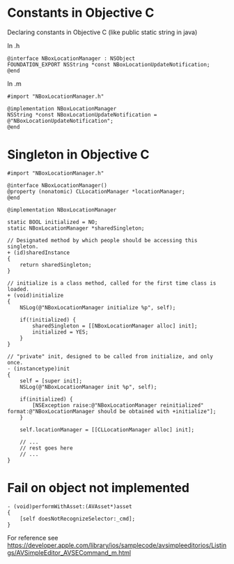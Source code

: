 # Constants in Objective C
Declaring constants in Objective C (like public static string in java)

In .h 
```objc
@interface NBoxLocationManager : NSObject
FOUNDATION_EXPORT NSString *const NBoxLocationUpdateNotification;
@end
```

In .m 
```objc
#import "NBoxLocationManager.h"

@implementation NBoxLocationManager
NSString *const NBoxLocationUpdateNotification = @"NBoxLocationUpdateNotification";
@end
```

# Singleton in Objective C

```objc
#import "NBoxLocationManager.h"

@interface NBoxLocationManager()
@property (nonatomic) CLLocationManager *locationManager;
@end

@implementation NBoxLocationManager

static BOOL initialized = NO;
static NBoxLocationManager *sharedSingleton;

// Designated method by which people should be accessing this singleton.
+ (id)sharedInstance
{
    return sharedSingleton;
}

// initialize is a class method, called for the first time class is loaded.
+ (void)initialize
{
    NSLog(@"NBoxLocationManager initialize %p", self);
    
    if(!initialized) {
        sharedSingleton = [[NBoxLocationManager alloc] init];
        initialized = YES;
    }
}

// "private" init, designed to be called from initialize, and only once.
- (instancetype)init
{
    self = [super init];
    NSLog(@"NBoxLocationManager init %p", self);

    if(initialized) {
        [NSException raise:@"NBoxLocationManager reinitialized" format:@"NBoxLocationManager should be obtained with +initialize"];
    }
    
    self.locationManager = [[CLLocationManager alloc] init];
    
    // ...
    // rest goes here
    // ...
}

```

# Fail on object not implemented
```objc
- (void)performWithAsset:(AVAsset*)asset
{
	[self doesNotRecognizeSelector:_cmd];
}
```

For reference see https://developer.apple.com/library/ios/samplecode/avsimpleeditorios/Listings/AVSimpleEditor_AVSECommand_m.html
